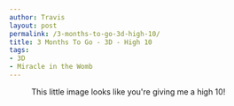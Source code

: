 ```yaml
---
author: Travis
layout: post
permalink: /3-months-to-go-3d-high-10/
title: 3 Months To Go - 3D - High 10
tags:
- 3D
- Miracle in the Womb
---
```


<figure>
	<img src="http://silasq.com/uploads/2011/11/BABY_51-crop.png" alt="">	
	<figcaption>This little image looks like you're giving me a high 10!</figcaption>
</figure>
